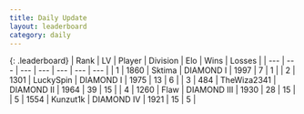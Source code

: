 ```yaml
---
title: Daily Update
layout: leaderboard
category: daily
---
```


{: .leaderboard}
| Rank | LV | Player | Division | Elo | Wins | Losses |
| --- | --- | --- | --- | --- | --- | --- |
| <span data-change="0">1</span> | 1860 | <span title="ID: 353063">Sktima</span> | DIAMOND I | <span data-change="-321">1997</span> | <span data-change="-305">7</span> | <span data-change="-67">1</span> |
| <span data-change="0">2</span> | 1301 | <span title="ID: 498412">LuckySpin</span> | DIAMOND I | <span data-change="-309">1975</span> | <span data-change="-124">13</span> | <span data-change="-40">6</span> |
| <span data-change="35">3</span> | 484 | <span title="ID: 178216">TheWiza2341</span> | DIAMOND II | <span data-change="-86">1964</span> | <span data-change="-7">39</span> | <span data-change="-3">15</span> |
| <span data-change="13">4</span> | 1260 | <span title="ID: 229845">Flaw</span> | DIAMOND III | <span data-change="-180">1930</span> | <span data-change="-221">28</span> | <span data-change="-207">15</span> |
| <span data-change="13">5</span> | 1554 | <span title="ID: 392407">Kunzut1k</span> | DIAMOND IV | <span data-change="-185">1921</span> | <span data-change="-69">15</span> | <span data-change="-33">5</span> |